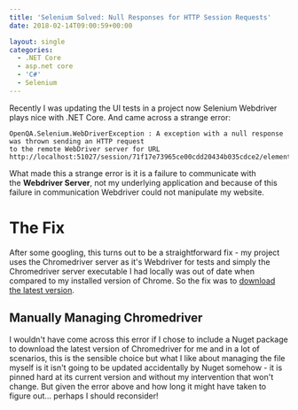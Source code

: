 ```yaml
---
title: 'Selenium Solved: Null Responses for HTTP Session Requests'
date: 2018-02-14T09:00:59+00:00

layout: single
categories:
  - .NET Core
  - asp.net core
  - 'C#'
  - Selenium
---
```

Recently I was updating the UI tests in a project now Selenium Webdriver plays nice with .NET Core. And came across a strange error:

```
OpenQA.Selenium.WebDriverException : A exception with a null response was thrown sending an HTTP request
to the remote WebDriver server for URL http://localhost:51027/session/71f17e73965ce00cdd20434b035cdce2/element
```

What made this a strange error is it is a failure to communicate with the **Webdriver Server**, not my underlying application and because of this failure in communication Webdriver could not manipulate my website.

# The Fix

After some googling, this turns out to be a straightforward fix - my project uses the Chromedriver server as it's Webdriver for tests and simply the Chromedriver server executable I had locally was out of date when compared to my installed version of Chrome. So the fix was to [download the latest version](http://chromedriver.storage.googleapis.com/index.html).

## Manually Managing Chromedriver

I wouldn't have come across this error if I chose to include a Nuget package to download the latest version of Chromedriver for me and in a lot of scenarios, this is the sensible choice but what I like about managing the file myself is it isn't going to be updated accidentally by Nuget somehow - it is pinned hard at its current version and without my intervention that won't change. But given the error above and how long it might have taken to figure out&#8230; perhaps I should reconsider!